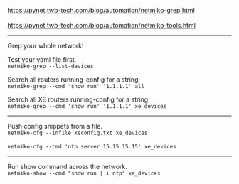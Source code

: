 https://pynet.twb-tech.com/blog/automation/netmiko-grep.html<br><br>
https://pynet.twb-tech.com/blog/automation/netmiko-tools.html

---
Grep your whole network!<br>

Test your yaml file first.<br> 
```netmiko-grep --list-devices```

Search all routers running-config for a string:<br>
```netmiko-grep --cmd 'show run' '1.1.1.1' all```

Search all XE routers running-config for a string.<br> 
```netmiko-grep --cmd 'show run' '1.1.1.1' xe_devices``` 

---
Push config snippets from a file.<br>
```netmiko-cfg --infile xeconfig.txt xe_devices```<br><br>
```netmiko-cfg --cmd 'ntp server 15.15.15.15' xe_devices```

---
Run show command across the network.<br>
```netmiko-show --cmd "show run | i ntp" xe_devices```

